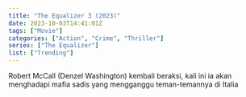 ```yaml
---
title: "The Equalizer 3 (2023)"
date: 2023-10-03T14:41:01Z
tags: ["Movie"]
categories: ["Action", "Crime", "Thriller"]
series: ["The Equalizer"]
list: ["Trending"]
---
```


Robert McCall (Denzel Washington) kembali beraksi, kali ini ia akan menghadapi mafia sadis yang mengganggu teman-temannya di Italia

  <mux-player stream-type="on-demand"
  src="https://kp3d-my.sharepoint.com/personal/ryoo_kp3d_onmicrosoft_com/_layouts/15/download.aspx?share=EYWhooWP0D5HmflJ9EexZrwBgt_aX92JHw_HpNiDFx1mbQ" metadata-video-title="The Equalizer 3 (2023)" prefer-playback="mse" controls>
  </mux-player>
  
  
  <script src="https://cdn.jsdelivr.net/npm/@mux/mux-player"></script>
  
   <script id="mZpud9lhwIIp3hOClbcDD2d1r00q3FIHsJ01k2p6m02yN00" type="application/ld+json">
 {
  "@context": "https://schema.org/",
  "@type": "VideoObject",
  "name": "The Equalizer 3 (2023)",
  "contentUrl": "https://stream.mux.com/mZpud9lhwIIp3hOClbcDD2d1r00q3FIHsJ01k2p6m02yN00.m3u8",
  "thumbnailUrl": "https://www.themoviedb.org/t/p/original/jojfdfuhh8pWVn5G0HmPspv3sja.jpg?width=314&fit_mode=preserve&time=25",
  "uploadDate": "2023-10-03T14:41:01Z",
}

</script>